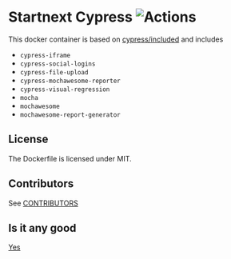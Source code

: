 # Startnext Cypress ![Actions](https://github.com/startnext/startnext-cypress/actions/workflows/docker.yml/badge.svg)


This docker container is based on [cypress/included](https://hub.docker.com/r/cypress/included) and includes 
- `cypress-iframe`
- `cypress-social-logins` 
- `cypress-file-upload`
- `cypress-mochawesome-reporter`
- `cypress-visual-regression`
- `mocha`
- `mochawesome`
- `mochawesome-report-generator`

## License

The Dockerfile is licensed under MIT.

## Contributors

See [CONTRIBUTORS](CONTRIBUTORS.md)

## Is it any good

[Yes](https://news.ycombinator.com/item?id=3067434)
